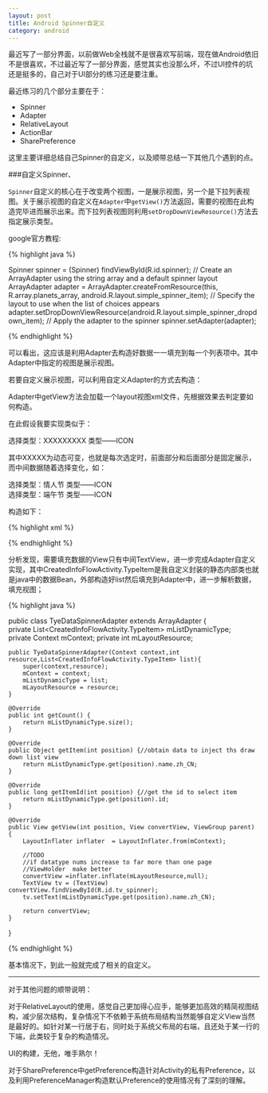 ```yaml
---
layout: post
title: Android Spinner自定义
category: android
---
```


最近写了一部分界面，以前做Web全栈就不是很喜欢写前端，现在做Android依旧不是很喜欢，不过最近写了一部分界面，感觉其实也没那么坏，不过UI控件的坑还是挺多的，自己对于UI部分的练习还是要注重。

最近练习的几个部分主要在于：

* Spinner     
* Adapter
* RelativeLayout       
* ActionBar       
* SharePreference        

这里主要详细总结自己Spinner的自定义，以及顺带总结一下其他几个遇到的点。

###自定义Spinner、

`Spinner`自定义的核心在于改变两个视图，一是展示视图，另一个是下拉列表视图。关于展示视图的自定义在`Adapter`中`getView()`方法返回，需要的视图在此构造完毕进而展示出来。而下拉列表视图则利用`setDropDownViewResource()`方法去指定展示类型。

google官方教程:

{%  highlight java  %}

Spinner spinner = (Spinner) findViewById(R.id.spinner);
// Create an ArrayAdapter using the string array and a default spinner layout 
ArrayAdapter<CharSequence> adapter = ArrayAdapter.createFromResource(this,
        R.array.planets_array, android.R.layout.simple_spinner_item);
// Specify the layout to use when the list of choices appears 
adapter.setDropDownViewResource(android.R.layout.simple_spinner_dropdown_item);
// Apply the adapter to the spinner 
spinner.setAdapter(adapter);

{%   endhighlight %}

可以看出，这应该是利用Adapter去构造好数据一一填充到每一个列表项中。其中Adapter中指定的视图是展示视图。

若要自定义展示视图，可以利用自定义Adapter的方式去构造：

Adapter中getView方法会加载一个layout视图xml文件，先根据效果去判定要如何构造。

在此假设我要实现类似于：

选择类型：XXXXXXXXX  类型——ICON

其中XXXXX为动态可变，也就是每次选定时，前面部分和后面部分是固定展示，而中间数据随着选择变化，如：

选择类型：情人节  类型——ICON              
选择类型：端午节  类型——ICON

构造如下：

{%  highlight xml  %}

<?xml version="1.0" encoding="utf-8"?>
<LinearLayout xmlns:android="http://schemas.android.com/apk/res/android"
              android:orientation="horizontal"
              android:layout_width="match_parent"
              android:layout_height="match_parent">
    <TextView
        style="?android:attr/spinnerDropDownItemStyle"
        android:text="@string/cc_660_type_prefix_title"
        android:layout_width="wrap_content"
        android:layout_height="wrap_content"
        android:textSize="25sp"/>
    <TextView
        android:id="@+id/tv_spinner"
        style="?android:attr/spinnerDropDownItemStyle"
        android:layout_width="wrap_content"
        android:layout_height="wrap_content"
        android:textSize="25sp"/>
    <ImageView
        android:layout_width="wrap_content"
        android:layout_height="wrap_content"
        android:src="@drawable/expander_open_holo_light"/>
</LinearLayout>

{%   endhighlight %}

分析发现，需要填充数据的View只有中间TextView，进一步完成Adapter自定义实现，其中CreatedInfoFlowActivity.TypeItem是我自定义封装的静态内部类也就是java中的数据Bean，外部构造好list然后填充到Adapter中，进一步解析数据，填充视图；

{%  highlight java  %}

public class TyeDataSpinnerAdapter<TypeItem> extends ArrayAdapter {    
    private List<CreatedInfoFlowActivity.TypeItem> mListDynamicType;    
    private Context mContext;
    private int mLayoutResource;

    public TyeDataSpinnerAdapter(Context context,int resource,List<CreatedInfoFlowActivity.TypeItem> list){
        super(context,resource);
        mContext = context;
        mListDynamicType = list;
        mLayoutResource = resource;
    }
    
    @Override
    public int getCount() {
        return mListDynamicType.size();
    }
    
    @Override
    public Object getItem(int position) {//obtain data to inject ths draw down list view
        return mListDynamicType.get(position).name.zh_CN;
    }
    
    @Override
    public long getItemId(int position) {//get the id to select item 
        return mListDynamicType.get(position).id;
    }
    
    @Override
    public View getView(int position, View convertView, ViewGroup parent) {
        LayoutInflater inflater  = LayoutInflater.from(mContext);
    
        //TODO
        //if datatype nums increase to far more than one page
        //ViewHolder  make better
        convertView =inflater.inflate(mLayoutResource,null);
        TextView tv = (TextView) convertView.findViewById(R.id.tv_spinner);
        tv.setText(mListDynamicType.get(position).name.zh_CN);
        
        return convertView;
    }
}

{%   endhighlight %}

基本情况下，到此一般就完成了相关的自定义。


---

对于其他问题的顺带说明：

对于RelativeLayout的使用，感觉自己更加得心应手，能够更加高效的精简视图结构，减少层次结构，复杂情况下不依赖于系统布局结构当然能够自定义View当然是最好的。如针对某一行居于右，同时处于系统父布局的右端，且还处于某一行的下端，此类较于复杂的构造情况。

UI的构建，无他，唯手熟尔！


对于SharePreference中getPreference构造针对Activity的私有Preference，以及利用PreferenceManager构造默认Preference的使用情况有了深刻的理解。